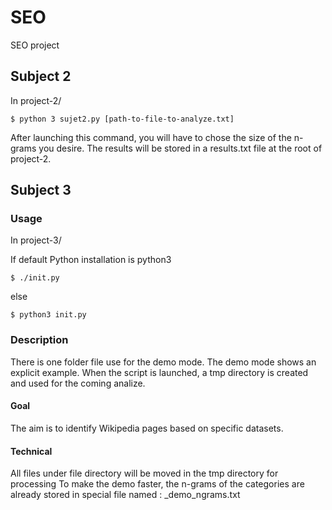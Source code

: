 # SEO
SEO project

## Subject 2

In project-2/
```
$ python 3 sujet2.py [path-to-file-to-analyze.txt]
```
After launching this command, you will have to chose the size of the n-grams you desire.
The results will be stored in a results.txt file at the root of project-2.

## Subject 3

### Usage

In project-3/

If default Python installation is python3
```
$ ./init.py
```
else
```
$ python3 init.py
```
### Description
There is one folder file use for the demo mode.
The demo mode shows an explicit example.
When the script is launched, a tmp directory is created and used for the coming analize.

#### Goal
The aim is to identify Wikipedia pages based on specific datasets.

#### Technical
All files under file directory will be moved in the tmp directory for processing
To make the demo faster, the n-grams of the categories are already stored in special file named : _demo_ngrams.txt
